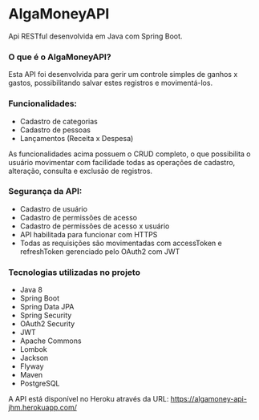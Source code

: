# AlgaMoneyAPI
Api RESTful desenvolvida em Java com Spring Boot.

### O que é o AlgaMoneyAPI?
Esta API foi desenvolvida para gerir um controle simples de ganhos x gastos, possibilitando salvar estes registros e movimentá-los.

### Funcionalidades: 
- Cadastro de categorias
- Cadastro de pessoas
- Lançamentos (Receita x Despesa)

As funcionalidades acima possuem o CRUD completo, o que possibilita o usuário movimentar com facilidade todas as operações de cadastro, alteração, consulta e exclusão de registros.

### Segurança da API:
- Cadastro de usuário
- Cadastro de permissões de acesso
- Cadastro de permissões de acesso x usuário
- API habilitada para funcionar com HTTPS
- Todas as requisições são movimentadas com accessToken e refreshToken gerenciado pelo OAuth2 com JWT

### Tecnologias utilizadas no projeto
 - Java 8
 - Spring Boot
 - Spring Data JPA
 - Spring Security
 - OAuth2 Security
 - JWT
 - Apache Commons
 - Lombok
 - Jackson
 - Flyway
 - Maven
 - PostgreSQL
 
 A API está disponível no Heroku através da URL: https://algamoney-api-jhm.herokuapp.com/
 

